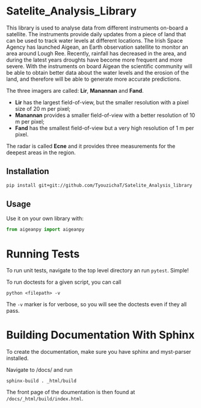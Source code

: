 # Satelite_Analysis_Library
This library is used to analyse data from different instruments on-board a satellite. The instruments provide daily updates from a piece of land that can be used to track water levels at different locations. The Irish Space Agency has launched Aigean, an Earth observation satellite to monitor an area around Lough Ree. Recently, rainfall has decreased in the area, and during the latest years droughts have become more frequent and more severe. With the instruments on board Aigean the scientific community will be able to obtain better data about the water levels and the erosion of the land, and therefore will be able to generate more accurate predictions.

The three imagers are called: **Lir**, **Manannan** and **Fand**.
- **Lir** has the largest field-of-view, but the smaller resolution with a pixel size of 20 m per pixel; 
- **Manannan** provides a smaller field-of-view with a better resolution of 10 m per pixel;
- **Fand** has the smallest field-of-view but a very high resolution of 1 m per pixel.

The radar is called **Ecne** and it provides three measurements for the deepest areas in the region.

## Installation

```bash
pip install git+git://github.com/TyouzichaT/Satelite_Analysis_library
```

## Usage
    
Use it on your own library with:

```python
from aigeanpy import aigeanpy


```

# Running Tests

To run unit tests, navigate to the top level directory an run `pytest`. Simple!

To run doctests for a given script, you can call

``python <filepath> -v``

The `-v` marker is for verbose, so you will see the doctests even if they all pass.


# Building Documentation With Sphinx

To create the documentation, make sure you have sphinx and myst-parser installed.

Navigate to /docs/ and run

``sphinx-build . _html/build``

The front page of the doumentation is then found at `/docs/_html/build/index.html`.
